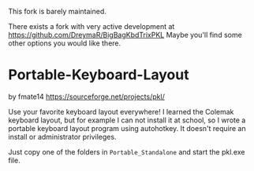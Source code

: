 

This fork is barely maintained. 

There exists a fork with very active development at https://github.com/DreymaR/BigBagKbdTrixPKL
Maybe you'll find some other options you would like there.

# Portable-Keyboard-Layout

by fmate14 https://sourceforge.net/projects/pkl/

Use your favorite keyboard layout everywhere! I learned the Colemak keyboard layout, 
but for example I can not install it at school, so I wrote a portable keyboard layout
program using autohotkey. It doesn't require an install or administrator privileges.

Just copy one of the folders in `Portable_Standalone` and start the pkl.exe file.
